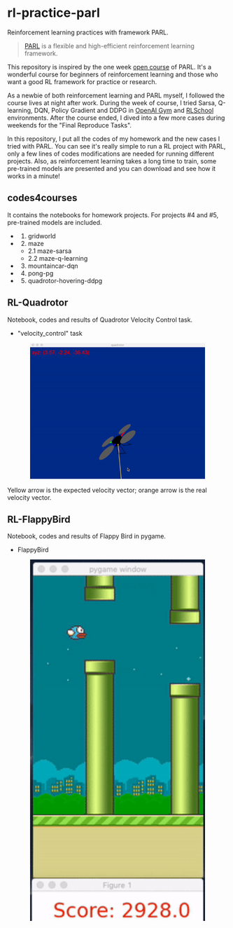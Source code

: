 # rl-practice-parl
Reinforcement learning practices with framework PARL.

> [PARL](https://github.com/PaddlePaddle/PARL) is a flexible and high-efficient reinforcement learning framework.

This repository is inspired by the one week [open course](https://aistudio.baidu.com/aistudio/education/group/info/1335)
of PARL. It's a wonderful course for beginners of reinforcement learning and those who want a good RL framework for 
practice or research.

As a newbie of both reinforcement learning and PARL myself, I followed the course lives at night after work. During the
week of course, I tried Sarsa, Q-learning, DQN, Policy Gradient and DDPG in [OpenAI Gym](https://gym.openai.com/) and 
[RLSchool](https://github.com/PaddlePaddle/RLSchool) environments. After the course ended, I dived into a few more 
cases during weekends for the "Final Reproduce Tasks".

In this repository, I put all the codes of my homework and the new cases I tried with PARL. You can see it's really
simple to run a RL project with PARL, only a few lines of codes modifications are needed for running different projects.
Also, as reinforcement learning takes a long time to train, some pre-trained models are presented and you can download
and see how it works in a minute!

## codes4courses
It contains the notebooks for homework projects. For projects #4 and #5, pre-trained models are included.
- 1. gridworld
- 2. maze 
    - 2.1 maze-sarsa 
    - 2.2 maze-q-learning 
- 3. mountaincar-dqn 
- 4. pong-pg
- 5. quadrotor-hovering-ddpg

## RL-Quadrotor
Notebook, codes and results of Quadrotor Velocity Control task.

- "velocity_control" task

<div align="center"><img src="./RL-Quadrotor/demo_quadrotor_velocity.gif" width="400"/></div>

Yellow arrow is the expected velocity vector; orange arrow is the real velocity vector.

## RL-FlappyBird
Notebook, codes and results of Flappy Bird in pygame.

- FlappyBird

<div align="center"><img src="./RL-FlappyBird/demo_flappybird.gif" width="400"/></div>